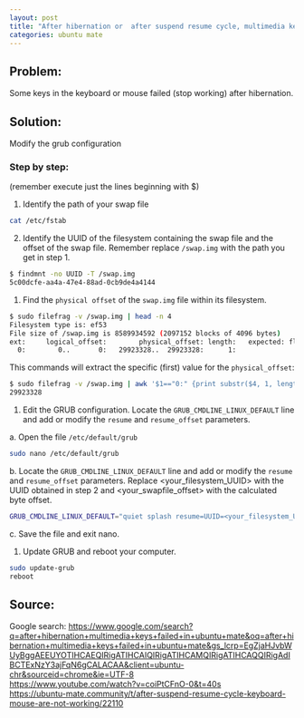 ```yaml
---
layout: post
title: "After hibernation or  after suspend resume cycle, multimedia keys or the mouse failed in Ubuntu MATE"
categories: ubuntu mate
---
```


## Problem: 
Some keys in the keyboard or mouse failed (stop working) after hibernation.

## Solution:
Modify the grub configuration 

### Step by step:
(remember execute just the lines beginning with $)

1. Identify the path of your swap file
```bash
cat /etc/fstab
```

2. Identify the UUID of the filesystem containing the swap file and the offset of the swap file. Remember replace `/swap.img` with the path you get in step 1.

  ```bash
  $ findmnt -no UUID -T /swap.img
  5c00dcfe-aa4a-47e4-88ad-0cb9de4a4144
  ```

1. Find the `physical offset` of the `swap.img` file within its filesystem.

  ```bash
  $ sudo filefrag -v /swap.img | head -n 4
  Filesystem type is: ef53
  File size of /swap.img is 8589934592 (2097152 blocks of 4096 bytes)
  ext:     logical_offset:        physical_offset: length:   expected: flags:
    0:        0..       0:   29923328..  29923328:      1:       
  ```

  This commands will extract the specific (first) value for the `physical_offset`:
  ```bash
  $ sudo filefrag -v /swap.img | awk '$1=="0:" {print substr($4, 1, length($4)-2); exit}'
  29923328
  ```

1. Edit the GRUB configuration. 
   Locate the `GRUB_CMDLINE_LINUX_DEFAULT` line and add or modify the `resume` and `resume_offset` parameters.

  a. Open the file `/etc/default/grub`
  ```bash
  sudo nano /etc/default/grub
  ```
  b. Locate the `GRUB_CMDLINE_LINUX_DEFAULT` line and add or modify the `resume` and `resume_offset` parameters. Replace <your_filesystem_UUID> with the UUID obtained in step 2 and <your_swapfile_offset> with the calculated byte offset.

  ```bash
  GRUB_CMDLINE_LINUX_DEFAULT="quiet splash resume=UUID=<your_filesystem_UUID> resume_offset=<your_swapfile_offset>"
  ```
  c. Save the file and exit nano.


1. Update GRUB and reboot your computer.

  ```bash
  sudo update-grub
  reboot
  ```



## Source: 
Google search: <https://www.google.com/search?q=after+hibernation+multimedia+keys+failed+in+ubuntu+mate&oq=after+hibernation+multimedia+keys+failed+in+ubuntu+mate&gs_lcrp=EgZjaHJvbWUyBggAEEUYOTIHCAEQIRigATIHCAIQIRigATIHCAMQIRigATIHCAQQIRigAdIBCTExNzY3ajFqN6gCALACAA&client=ubuntu-chr&sourceid=chrome&ie=UTF-8>\
<https://www.youtube.com/watch?v=coiPtCFnO-0&t=40s>\
<https://ubuntu-mate.community/t/after-suspend-resume-cycle-keyboard-mouse-are-not-working/22110>




